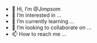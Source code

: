 - 👋 Hi, I’m @Jimpsom
- 👀 I’m interested in ...
- 🌱 I’m currently learning ...
- 💞️ I’m looking to collaborate on ...
- 📫 How to reach me ...

<!---
Jimpsom/Jimpsom is a ✨ special ✨ repository because its `README.md` (this file) appears on your GitHub profile.
You can click the Preview link to take a look at your changes.
--->
